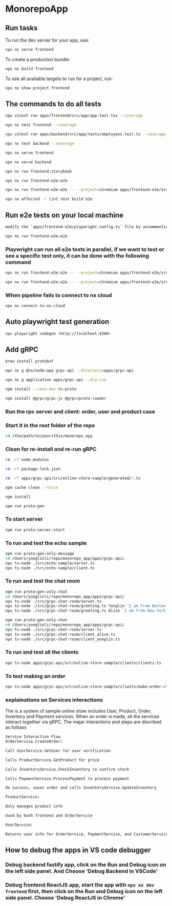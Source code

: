 # MonorepoApp

## Run tasks

To run the dev server for your app, use:

```sh
npx nx serve frontend
```

To create a production bundle:

```sh
npx nx build frontend
```

To see all available targets to run for a project, run:

```sh
npx nx show project frontend
```

## The commands to do all tests

```sh
npx vitest run apps/frontend/src/app/app.test.tsx --coverage
```

```sh
npx nx test frontend --coverage
```

```sh
npx vitest run apps/backend/src/app/tests/employees.test.ts --coverage
```

```sh
npx nx test backend --coverage
```

```sh
npx nx serve frontend
```

```sh
npx nx serve backend
```

```sh
npx nx run frontend:storybook
```

```sh
npx nx run frontend-e2e:e2e
```

```sh
npx nx run frontend-e2e:e2e -- --project=chromium apps/frontend-e2e/src/form.spec.ts
```

```sh
npx nx affected -t lint test build e2e
```

## Run e2e tests on your local machine

```sh
modify the `apps/frontend-e2e/playwright.config.ts` file by uncommenting line line 11 to line 14
```

```sh
npx nx run frontend-e2e:e2e
```

### Playwright can run all e2e tests in parallel, if we want to test or see a specific test only, it can be done with the following command

```sh
npx nx run frontend-e2e:e2e -- --project=chromium apps/frontend-e2e/src/aggrid-filtering.spec.ts
```

```sh
npx nx run frontend-e2e:e2e -- --project=chromium apps/frontend-e2e/src/form.spec.ts
```

### When pipeline fails to connect to nx cloud

```sh
npx nx connect-to-nx-cloud
```

## Auto playwright test generation

```sh
npx playwright codegen <http://localhost:4200>
```

## Add gRPC

```sh
brew install protobuf
```

```sh
npx nx g @nx/node:app grpc-api --directory=apps/grpc-api
```

```sh
npx nx g application apps/grpc-api --dry-run
```

```sh
npm install --save-dev ts-proto
```

```sh
npm install @grpc/grpc-js @grpc/proto-loader
```

### Run the rpc server and client: order, user and product case

### Start it in the root folder of the repo

```sh
cd /the/path/to/your/this/monorepo_app
```

### Clean for re-install and re-run gRPC

```sh
rm -rf node_modules
```

```sh
rm -rf package-lock.json
```

```sh
rm -rf apps/grpc-api/src/online-store-sample/generated/*.ts
```

```sh
npm cache clean --force
```

```sh
npm install
```

```sh
npm run proto:gen
```

### To start server

```sh
npm run proto:server:start
```

### To run and test the echo sample

```sh
npm run proto:gen-only-message
cd /Users/yonglinli/repo/monorepo_app/apps/grpc-api/
npx ts-node ./src/echo-sample/server.ts
npx ts-node ./src/echo-sample/client.ts
```

### To run and test the chat room

```sh
npm run proto:gen-only-chat
cd /Users/yonglinli/repo/monorepo_app/apps/grpc-api/
npx ts-node ./src/grpc-chat-room/server.ts
npx ts-node ./src/grpc-chat-room/greeting.ts Yonglin 'I am From Boston'
npx ts-node ./src/grpc-chat-room/greeting.ts Alice 'I am From New York'
```

```sh
npm run proto:gen-only-chat
cd /Users/yonglinli/repo/monorepo_app/apps/grpc-api/
npx ts-node ./src/grpc-chat-room/server.ts
npx ts-node ./src/grpc-chat-room/client_alice.ts
npx ts-node ./src/grpc-chat-room/client_yonglin.ts
```

### To run and test all the clients

```sh
npx ts-node apps/grpc-api/src/online-store-sample/clients/clients.ts
```

### To test making an order

```sh
npx ts-node apps/grpc-api/src/online-store-sample/clients/make-order-client.ts
```

### explainations on Services interactions

The is a system of sample online store includes User, Product, Order, Inventory and Payment services.
When an order is made, all the services interact together via gRPC.
The majar interactions and steps are discribed as follows

```sh
Service Interaction Flow
OrderService.CreateOrder:

Call UserService.GetUser for user verification

Calls ProductService.GetProduct for price

Calls InventoryService.CheckInventory to confirm stock

Calls PaymentService.ProcessPayment to process payment

On success, saves order and calls InventoryService.UpdateInventory

ProductService:

Only manages product info

Used by both frontend and OrderService

UserService:

Returns user info for OrderService, PaymentService, and CustomerService
```

## How to debug the apps in VS code debugger

### Debug backend fastify app, click on the Run and Debug icon on the left side panel. And Choose 'Debug Backend in VSCode'

### Debug frontend ReactJS app, start the app with `npx nx dev frontend` first, then click on the Run and Debug icon on the left side panel. Choose 'Debug ReactJS in Chrome'
